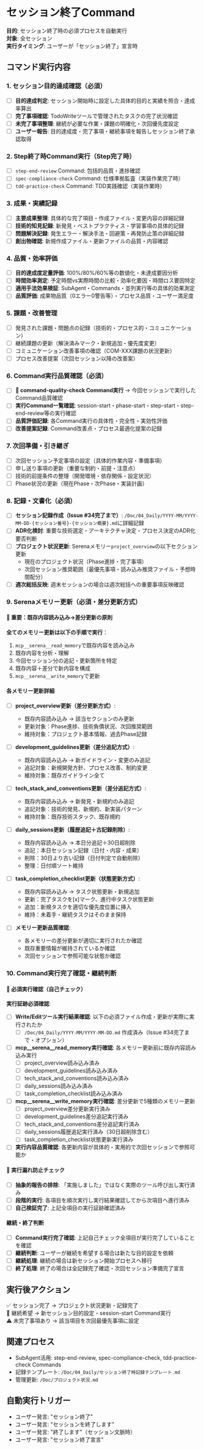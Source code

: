 # セッション終了Command

**目的**: セッション終了時の必須プロセスを自動実行  
**対象**: 全セッション  
**実行タイミング**: ユーザーが「セッション終了」宣言時

## コマンド実行内容

### 1. セッション目的達成確認（必須）
- [ ] **目的達成判定**: セッション開始時に設定した具体的目的と実績を照合・達成率算出
- [ ] **完了事項確認**: TodoWriteツールで管理されたタスクの完了状況確認
- [ ] **未完了事項整理**: 継続が必要な作業・課題の明確化・次回優先度設定
- [ ] **ユーザー報告**: 目的達成度・完了事項・継続事項を報告しセッション終了承認取得

### 2. Step終了時Command実行（Step完了時）
- [ ] `step-end-review` Command: 包括的品質・進捗確認
- [ ] `spec-compliance-check` Command: 仕様準拠監査（実装作業完了時）
- [ ] `tdd-practice-check` Command: TDD実践確認（実装作業時）

### 3. 成果・実績記録
- [ ] **主要成果整理**: 具体的な完了項目・作成ファイル・変更内容の詳細記録
- [ ] **技術的知見記録**: 新発見・ベストプラクティス・学習事項の具体的記録
- [ ] **問題解決記録**: 発生エラー・解決手法・回避策・再発防止策の詳細記録
- [ ] **創出物確認**: 新規作成ファイル・更新ファイルの品質・内容確認

### 4. 品質・効率評価
- [ ] **目的達成度定量評価**: 100%/80%/60%等の数値化・未達成要因分析
- [ ] **時間効率測定**: 予定時間vs実際時間の比較・効率化要因・時間ロス要因特定
- [ ] **適用手法効果検証**: SubAgent・Commands・並列実行等の具体的効果測定
- [ ] **品質評価**: 成果物品質（0エラー0警告等）・プロセス品質・ユーザー満足度

### 5. 課題・改善管理
- [ ] 発見された課題・問題点の記録（技術的・プロセス的・コミュニケーション）
- [ ] 継続課題の更新（解決済みマーク・新規追加・優先度変更）
- [ ] コミュニケーション改善事項の確認（COM-XXX課題の状況更新）
- [ ] プロセス改善提案（次回セッション以降の改善案）

### 6. Command実行品質確認（必須）
- [ ] **🔧 command-quality-check Command実行** → 今回セッションで実行したCommand品質確認
- [ ] **実行Command一覧確認**: session-start・phase-start・step-start・step-end-review等の実行確認
- [ ] **品質評価記録**: 各Command実行の具体性・完全性・実効性評価
- [ ] **改善提案記録**: Command改善点・プロセス最適化提案の記録

### 7. 次回準備・引き継ぎ
- [ ] 次回セッション予定事項の設定（具体的作業内容・準備事項）
- [ ] 申し送り事項の更新（重要な制約・前提・注意点）
- [ ] 技術的前提条件の整理（開発環境・依存関係・設定状況）
- [ ] Phase状況の更新（現在Phase・次Phase・実装計画）

### 8. 記録・文書化（必須）
- [ ] **セッション記録作成（Issue #34完了まで）**: `/Doc/04_Daily/YYYY-MM/YYYY-MM-DD-{セッション番号}-{セッション概要}.md`に詳細記録
- [ ] **ADR化検討**: 重要な技術選定・アーキテクチャ決定・プロセス決定のADR化要否判断
- [ ] **プロジェクト状況更新**: Serenaメモリー`project_overview`の以下セクション更新
  - 現在のプロジェクト状況（Phase進捗・完了事項）
  - 次回セッション推奨範囲（最優先事項・読み込み推奨ファイル・予想時間配分）
- [ ] **週次総括反映**: 週末セッションの場合は週次総括への重要事項反映確認

### 9. Serenaメモリー更新（必須・差分更新方式）

#### 🔴 重要：既存内容読み込み→差分更新の原則
**全てのメモリー更新は以下の手順で実行**：
1. `mcp__serena__read_memory`で既存内容を読み込み
2. 既存内容を分析・理解
3. 今回セッション分の追記・更新箇所を特定
4. 既存内容＋差分で新内容を構成
5. `mcp__serena__write_memory`で更新

#### 各メモリー更新詳細

- [ ] **project_overview更新（差分更新方式）**:
  - 既存内容読み込み → 該当セクションのみ更新
  - 更新対象：Phase進捗、技術負債状況、次回推奨範囲
  - 維持対象：プロジェクト基本情報、過去Phase記録

- [ ] **development_guidelines更新（差分追記方式）**:
  - 既存内容読み込み → 新ガイドライン・変更のみ追記
  - 追記対象：新規開発方針、プロセス改善、制約変更
  - 維持対象：既存ガイドライン全て

- [ ] **tech_stack_and_conventions更新（差分追記方式）**:
  - 既存内容読み込み → 新発見・新規約のみ追記
  - 追記対象：技術的発見、新規約、新実装パターン
  - 維持対象：既存技術スタック、既存規約

- [ ] **daily_sessions更新（履歴追記＋古記録削除）**:
  - 既存内容読み込み → 本日分追記＋30日超削除
  - 追記：本日セッション記録（日付・内容・成果）
  - 削除：30日より古い記録（日付判定で自動削除）
  - 整理：日付順ソート維持

- [ ] **task_completion_checklist更新（状態更新方式）**:
  - 既存内容読み込み → タスク状態更新・新規追加
  - 更新：完了タスクを[x]マーク、進行中タスク状態更新
  - 追加：新規タスクを適切な優先度位置に挿入
  - 維持：未着手・継続タスクはそのまま保持

- [ ] **メモリー更新品質確認**:
  - 各メモリーの差分更新が適切に実行されたか確認
  - 既存重要情報が維持されているか確認
  - 次回セッションで参照可能な状態か確認

### 10. Command実行完了確認・継続判断

#### 🔴 必須実行確認（自己チェック）
**実行証跡必須確認**:
- [ ] **Write/Editツール実行結果確認**: 以下の必須ファイル作成・更新が実際に実行されたか
  - [ ] `/Doc/04_Daily/YYYY-MM/YYYY-MM-DD.md` 作成済み（Issue #34完了まで・オプション）

- [ ] **mcp__serena__read_memory実行確認**: 各メモリー更新前に既存内容読み込み実行
  - [ ] project_overview読み込み済み
  - [ ] development_guidelines読み込み済み
  - [ ] tech_stack_and_conventions読み込み済み
  - [ ] daily_sessions読み込み済み
  - [ ] task_completion_checklist読み込み済み

- [ ] **mcp__serena__write_memory実行確認**: 差分更新で5種類のメモリー更新
  - [ ] project_overview差分更新実行済み
  - [ ] development_guidelines差分追記実行済み
  - [ ] tech_stack_and_conventions差分追記実行済み
  - [ ] daily_sessions履歴追記実行済み（30日超削除含む）
  - [ ] task_completion_checklist状態更新実行済み

- [ ] **実行内容品質確認**: 各更新内容が具体的・実用的で次回セッションで参照可能か

#### 🔴 実行漏れ防止チェック
- [ ] **抽象的報告の排除**: 「実施しました」ではなく実際のツール呼び出し実行済み
- [ ] **段階的実行**: 各項目を順次実行し実行結果確認してから次項目へ進行済み
- [ ] **自己検証完了**: 上記全項目の実行証跡確認済み

#### 継続・終了判断
- [ ] **Command実行完了確認**: 上記自己チェック全項目が実行完了していることを確認
- [ ] **継続判断**: ユーザーが継続を希望する場合は新たな目的設定を依頼
- [ ] **継続処理**: 継続の場合は新セッション開始プロセスへ移行
- [ ] **終了処理**: 終了の場合は全記録完了確認・次回セッション準備完了宣言

## 実行後アクション
✅ セッション完了 → プロジェクト状況更新・記録完了  
🔄 継続希望 → 新セッション目的設定・session-start Command実行  
⚠️ 未完了事項あり → 該当項目を次回最優先事項に設定

## 関連プロセス
- SubAgent活用: step-end-review, spec-compliance-check, tdd-practice-check Commands
- 記録テンプレート: `/Doc/04_Daily/セッション終了時記録テンプレート.md`
- 管理更新: `/Doc/プロジェクト状況.md`

## 自動実行トリガー
- ユーザー発言: "セッション終了"
- ユーザー発言: "セッションを終了します"  
- ユーザー発言: "終了します"（セッション文脈時）
- ユーザー発言: "セッション終了宣言"